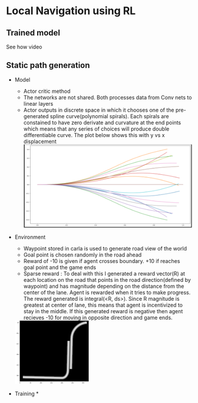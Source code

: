 # Local Navigation using RL

## Trained model
See how video 

## Static path generation
* Model
	* Actor critic method 
	* The networks are not shared. Both processes data from Conv nets to linear layers
	* Actor outputs in discrete space in which it chooses one of the pre-generated spline curve(polynomial spirals). Each spirals are constained to have zero derivate and curvature at the end points which means that any series of choices will produce double differentiable curve. The plot below shows this with y vs x displacement
	![img](../images/paths.png)


* Environment 
	* Waypoint stored in carla is used to generate road view of the world
	* Goal point is chosen randomly in the road ahead
	* Reward of -10 is given if agent crosses boundary. +10 if reaches goal point and the game ends 
	* Sparse reward : To deal with this I generated a reward vector(R) at each location on the road that points in the road direction(defined by waypoint) and has magnitude depending on the distance from the center of the lane. Agent is rewarded when it tries to make progress. The reward generated is integral(<R, ds>). Since R magnitude is greatest at center of lane, this means that agent is incentivized to stay in the middle. If this generated reward is negative then agent recieves -10 for moving in opposite direction and game ends.
	<img src="../images/rwField.png" alt="magnitude" width="200"/>
	<!-- ![img](../images/rwField.png)  -->


* Training
	* 
